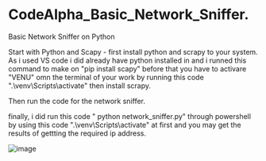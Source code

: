 # CodeAlpha_Basic_Network_Sniffer.
Basic Network Sniffer on Python


Start with Python and Scapy - first install python and scrapy to your system. As i used VS code i did already have python installed in and i runned this command to make on "pip install scapy" before that you have to activare "VENU" omn the terminal of your work by running this code ".\venv\Scripts\activate" then install scrapy.

Then run the code for the network sniffer.

finally, i did run this code " python network_sniffer.py" through powershell by using this code ".\venv\Scripts\activate" at first and you may get the results of gettting the required ip address.

![image](https://github.com/user-attachments/assets/2cc8538c-460e-4cce-99a7-72eb4d645eda)
